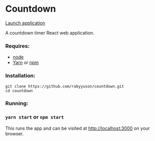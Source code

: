# Countdown

[Launch application](https://countdown-raby-yuson.vercel.app/)

A countdown timer React web application.

### Requires:

- [node](https://nodejs.org/en/download/)
- [Yarn](https://github.com/yarnpkg/yarn.) or [npm](https://github.com/npm/cli/)

### Installation:

```
git clone https://github.com/rabyyuson/countdown.git
cd countdown
```

### Running:

### `yarn start` or `npm start`

This runs the app and can be visited at [http://localhost:3000](http://localhost:3000) on your browser.